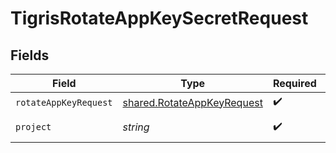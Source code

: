 # TigrisRotateAppKeySecretRequest


## Fields

| Field                                                                    | Type                                                                     | Required                                                                 | Description                                                              |
| ------------------------------------------------------------------------ | ------------------------------------------------------------------------ | ------------------------------------------------------------------------ | ------------------------------------------------------------------------ |
| `rotateAppKeyRequest`                                                    | [shared.RotateAppKeyRequest](../../models/shared/rotateappkeyrequest.md) | :heavy_check_mark:                                                       | N/A                                                                      |
| `project`                                                                | *string*                                                                 | :heavy_check_mark:                                                       | project name                                                             |